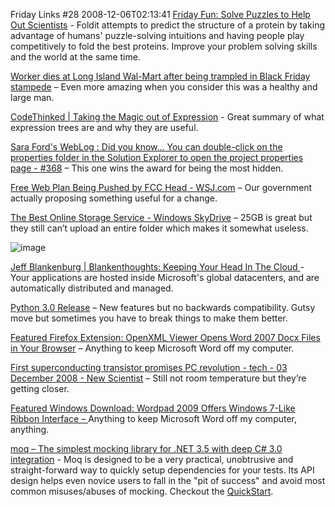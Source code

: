 Friday Links #28
2008-12-06T02:13:41
[Friday Fun: Solve Puzzles to Help Out Scientists](http://lifehacker.com/5099746/solve-puzzles-to-help-out-scientists) - Foldit attempts to predict the structure of a protein by taking advantage of humans' puzzle-solving intuitions and having people play competitively to fold the best proteins. Improve your problem solving skills and the world at the same time.

[Worker dies at Long Island Wal-Mart after being trampled in Black Friday stampede](http://www.nydailynews.com/ny_local/2008/11/28/2008-11-28_worker_dies_at_long_island_walmart_after.html) – Even more amazing when you consider this was a healthy and large man.

[CodeThinked | Taking the Magic out of Expression<T>](http://www.codethinked.com/post/2008/11/29/Taking-the-Magic-out-of-Expression.aspx) - Great summary of what expression trees are and why they are useful.

[Sara Ford's WebLog : Did you know… You can double-click on the properties folder in the Solution Explorer to open the project properties page - #368](http://blogs.msdn.com/saraford/archive/2008/12/01/did-you-know-you-can-double-click-on-the-properties-folder-in-the-solution-explorer-to-open-the-project-properties-page-368.aspx) – This one wins the award for being the most hidden.

[Free Web Plan Being Pushed by FCC Head - WSJ.com](http://online.wsj.com/article/SB122809560499668087.html) – Our government actually proposing something useful for a change.

[The Best Online Storage Service - Windows SkyDrive](http://www.labnol.org/internet/best-online-storage-live-skydrive/5771/) – 25GB is great but they still can’t upload an entire folder which makes it somewhat useless.

![image](/cdn/images/blog/FridayLinks28_123CF/image.png)

[Jeff Blankenburg | Blankenthoughts: Keeping Your Head In The Cloud ](http://jeffblankenburg.com/2008/11/keeping-your-head-in-cloud.aspx)- Your applications are hosted inside Microsoft's global datacenters, and are automatically distributed and managed.

[Python 3.0 Release](http://www.python.org/download/releases/3.0/) – New features but no backwards compatibility. Gutsy move but sometimes you have to break things to make them better.

[Featured Firefox Extension: OpenXML Viewer Opens Word 2007 Docx Files in Your Browser](http://lifehacker.com/5102700/openxml-viewer-opens-word-2007-docx-files-in-your-browser) – Anything to keep Microsoft Word off my computer.

[First superconducting transistor promises PC revolution - tech - 03 December 2008 - New Scientist](http://www.newscientist.com/article/mg20026856.600-first-superconducting-transistor-promises-pc-revolution.html) – Still not room temperature but they’re getting closer.

[Featured Windows Download: Wordpad 2009 Offers Windows 7-Like Ribbon Interface – ](http://lifehacker.com/5102153/wordpad-2009-offers-windows-7+like-ribbon-interface)Anything to keep Microsoft Word off my computer, anything.

[moq – The simplest mocking library for .NET 3.5 with deep C# 3.0 integration](http://code.google.com/p/moq/) - Moq is designed to be a very practical, unobtrusive and straight-forward way to quickly setup dependencies for your tests. Its API design helps even novice users to fall in the "pit of success" and avoid most common misuses/abuses of mocking. Checkout the [QuickStart](http://code.google.com/p/moq/wiki/QuickStart).
